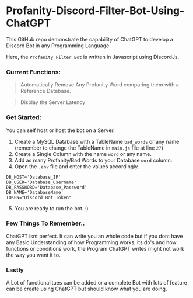 # Profanity-Discord-Filter-Bot-Using-ChatGPT
This GitHub repo demonstrate the capability of ChatGPT to develop a Discord Bot in any Programming Language

Here, the `Profanity Filter Bot` is written in Javascript using DiscordJs.

<H3>Current Functions:</H3>

> Automatically Remove Any Profanity Word comparing them with a Reference Database.

> Display the Server Latency

<H3>Get Started:</H3>

You can self host or host the bot on a Server.

1) Create a MySQL Database with a TableName `bad_words` or any name (remember to change the TableName in `main.js` file at line `27`)
2) Create a Single Column with the name `word` or any name.
3) Add as many Profanity/Bad Words to your Database `word` column.
4) Open the `.env` file and enter the values accordingly.

 ```
 DB_HOST='Database_IP' 
 DB_USER='Database_Username'
 DB_PASSWORD='Database_Password'
 DB_NAME='DatabaseName'
 TOKEN="Discord Bot Token"
 ```
 5) You are ready to run the bot. :)
 
 <H3>Few Things To Remember..</H3>
 
 ChatGPT isnt perfect. It can write you an whole code but if you dont have any Basic Understanding of how Programming works, its do's and how functions or conditions work, the Program ChatGPT writes might not work the way you want it to.
 
 <H3>Lastly</H3>
 
 A Lot of functionalitues can be added or a complete Bot with lots of feature can be create using ChatGPT but should know what you are doing.
 

